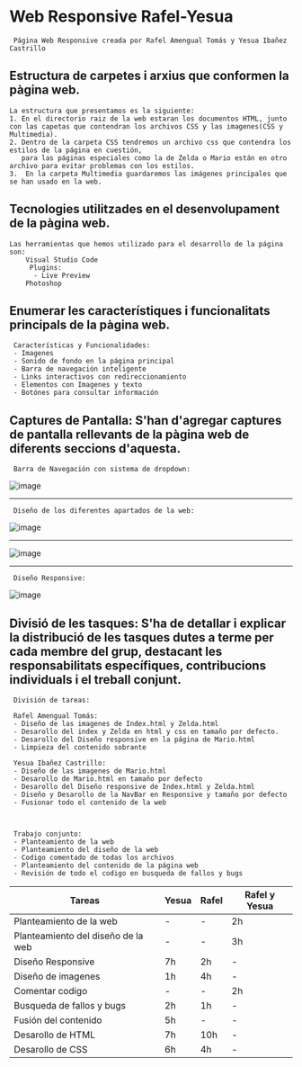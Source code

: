 # Web Responsive Rafel-Yesua
     Página Web Responsive creada por Rafel Amengual Tomás y Yesua Ibañez Castrillo
## Estructura de carpetes i arxius que conformen la pàgina web.
    La estructura que presentamos es la siguiente:
    1. En el directorio raiz de la web estaran los documentos HTML, junto con las capetas que contendran los archivos CSS y las imagenes(CSS y Multimedia).
    2. Dentro de la carpeta CSS tendremos un archivo css que contendra los estilos de la página en cuestión,
       para las páginas especiales como la de Zelda o Mario están en otro archivo para evitar problemas con los estilos.
    3.  En la carpeta Multimedia guardaremos las imágenes principales que se han usado en la web.
## Tecnologies utilitzades en el desenvolupament de la pàgina web.
    Las herramientas que hemos utilizado para el desarrollo de la página son:
        Visual Studio Code
         Plugins:
          - Live Preview
        Photoshop
        
## Enumerar les característiques i funcionalitats principals de la pàgina web.
     Características y Funcionalidades:
     - Imagenes
     - Sonido de fondo en la página principal
     - Barra de navegación inteligente
     - Links interactivos con redireccionamiento
     - Elementos con Imagenes y texto
     - Botónes para consultar información
## Captures de Pantalla: S'han d'agregar captures de pantalla rellevants de la pàgina web de diferents seccions d'aquesta.
     Barra de Navegación con sistema de dropdown:
 
![image](https://github.com/RafelAm/Web-Responsive-Rafel-Yesua/assets/147522281/7e5e10da-4380-4742-aee0-6e2cc8053f74)
***
     Diseño de los diferentes apartados de la web:

![image](https://github.com/RafelAm/Web-Responsive-Rafel-Yesua/assets/147522281/0494ce1a-5d78-4187-9d9f-dee0fd007c24)
***
![image](https://github.com/RafelAm/Web-Responsive-Rafel-Yesua/assets/147522281/34983d69-c082-4fed-9fa3-a35d6f134c88)

***
     Diseño Responsive: 

![image](https://github.com/RafelAm/Web-Responsive-Rafel-Yesua/assets/147522281/fcd483e7-67ff-4936-9825-a4a5830fd63b)



## Divisió de les tasques: S'ha de detallar i explicar la distribució de les tasques dutes a terme per cada membre del grup, destacant les responsabilitats específiques, contribucions individuals i el treball conjunt.
     División de tareas:

     Rafel Amengual Tomás:
     - Diseño de las imagenes de Index.html y Zelda.html
     - Desarollo del index y Zelda en html y css en tamaño por defecto.
     - Desarollo del Diseño responsive en la página de Mario.html
     - Limpieza del contenido sobrante

     Yesua Ibañez Castrillo:
     - Diseño de las imagenes de Mario.html
     - Desarollo de Mario.html en tamaño por defecto
     - Desarollo del Diseño responsive de Index.html y Zelda.html
     - Diseño y Desarollo de la NavBar en Responsive y tamaño por defecto
     - Fusionar todo el contenido de la web
     


     Trabajo conjunto:
     - Planteamiento de la web
     - Planteamiento del diseño de la web
     - Codigo comentado de todas los archivos
     - Planteamiento del contenido de la página web
     - Revisión de todo el codigo en busqueda de fallos y bugs
     
     
| Tareas | Yesua | Rafel | Rafel y Yesua|
|----------|----------|----------|----------|
|Planteamiento de la web| - | - | 2h|
|Planteamiento del diseño de la web| - | - | 3h |
|Diseño Responsive| 7h | 2h | - |
|Diseño de imagenes| 1h | 4h | - |
|Comentar codigo| - | - | 2h |
|Busqueda de fallos y bugs| 2h | 1h | - |
|Fusión del contenido| 5h | - | - |
|Desarollo de HTML| 7h | 10h | - |
|Desarollo de CSS| 6h | 4h | - |

